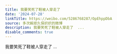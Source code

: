 ```yaml
---
title: 我要笑死了鞋被人穿走了
date: '2024-07-28'
linkTitle: https://weibo.com/5286768287/OpEhppDbA
source: 多次婉拒久保织织的微博
description: 我要笑死了鞋被人穿走了  ...
disable_comments: true
---
```

我要笑死了鞋被人穿走了  ...